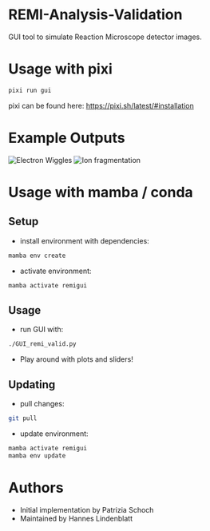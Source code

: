 <!--
SPDX-FileCopyrightText: 2025 Patrizia Schoch
SPDX-FileContributor: Hannes Lindenblatt

SPDX-License-Identifier: GPL-3.0-or-later
-->

# REMI-Analysis-Validation

GUI tool to simulate Reaction Microscope detector images.
# Usage with pixi
```bash
pixi run gui
```
pixi can be found here: https://pixi.sh/latest/#installation

# Example Outputs
![Electron Wiggles](Electrons.png)
![Ion fragmentation](Ions.png)

# Usage with mamba / conda
## Setup
- install environment with dependencies:
```bash
mamba env create
```
- activate environment:
```bash
mamba activate remigui
```

## Usage
- run GUI with:
```bash
./GUI_remi_valid.py
```
- Play around with plots and sliders!

## Updating
- pull changes:
```bash
git pull
```
- update environment:
```bash
mamba activate remigui
mamba env update
```

# Authors
- Initial implementation by Patrizia Schoch
- Maintained by Hannes Lindenblatt
